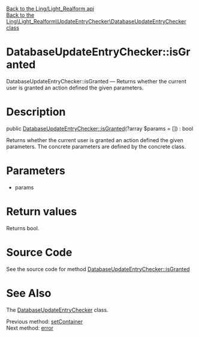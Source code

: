 [Back to the Ling/Light_Realform api](https://github.com/lingtalfi/Light_Realform/blob/master/doc/api/Ling/Light_Realform.md)<br>
[Back to the Ling\Light_Realform\UpdateEntryChecker\DatabaseUpdateEntryChecker class](https://github.com/lingtalfi/Light_Realform/blob/master/doc/api/Ling/Light_Realform/UpdateEntryChecker/DatabaseUpdateEntryChecker.md)


DatabaseUpdateEntryChecker::isGranted
================



DatabaseUpdateEntryChecker::isGranted — Returns whether the current user is granted an action defined the given parameters.




Description
================


public [DatabaseUpdateEntryChecker::isGranted](https://github.com/lingtalfi/Light_Realform/blob/master/doc/api/Ling/Light_Realform/UpdateEntryChecker/DatabaseUpdateEntryChecker/isGranted.md)(?array $params = []) : bool




Returns whether the current user is granted an action defined the given parameters.
The concrete parameters are defined by the concrete class.




Parameters
================


- params

    


Return values
================

Returns bool.








Source Code
===========
See the source code for method [DatabaseUpdateEntryChecker::isGranted](https://github.com/lingtalfi/Light_Realform/blob/master/UpdateEntryChecker/DatabaseUpdateEntryChecker.php#L54-L87)


See Also
================

The [DatabaseUpdateEntryChecker](https://github.com/lingtalfi/Light_Realform/blob/master/doc/api/Ling/Light_Realform/UpdateEntryChecker/DatabaseUpdateEntryChecker.md) class.

Previous method: [setContainer](https://github.com/lingtalfi/Light_Realform/blob/master/doc/api/Ling/Light_Realform/UpdateEntryChecker/DatabaseUpdateEntryChecker/setContainer.md)<br>Next method: [error](https://github.com/lingtalfi/Light_Realform/blob/master/doc/api/Ling/Light_Realform/UpdateEntryChecker/DatabaseUpdateEntryChecker/error.md)<br>

